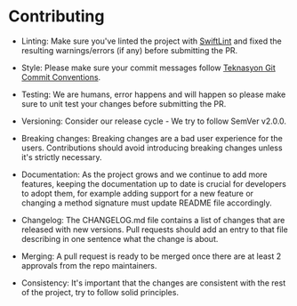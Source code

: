 # Contributing

* Linting: Make sure you've linted the project with [SwiftLint](https://github.com/realm/SwiftLint) and fixed the resulting warnings/errors (if any) before submitting the PR.
* Style: Please make sure your commit messages follow [Teknasyon Git Commit Conventions](https://github.com/Teknasyon-Teknoloji/git-commits-style).
  
* Testing: We are humans, error happens and will happen so please make sure to unit test your changes before submitting the PR.
  
* Versioning: Consider our release cycle - We try to follow SemVer v2.0.0.
  
* Breaking changes: Breaking changes are a bad user experience for the users. Contributions should avoid introducing breaking changes unless it's strictly necessary.

* Documentation: As the project grows and we continue to add more features, keeping the documentation up to date is crucial for developers to adopt them, for example adding support for a new feature or changing a method signature must update README file accordingly.

* Changelog: The CHANGELOG.md file contains a list of changes that are released with new versions. Pull requests should add an entry to that file describing in one sentence what the change is about.

* Merging: A pull request is ready to be merged once there are at least 2 approvals from the repo maintainers.

* Consistency: It's important that the changes are consistent with the rest of the project, try to follow solid principles.
